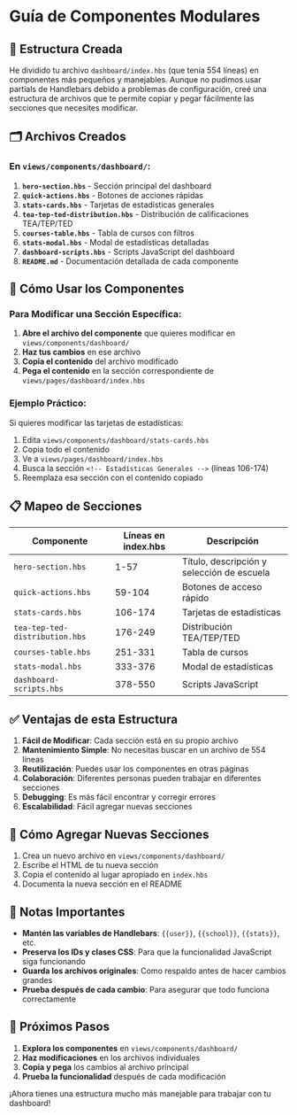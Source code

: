 # Guía de Componentes Modulares

## 📁 Estructura Creada

He dividido tu archivo `dashboard/index.hbs` (que tenía 554 líneas) en componentes más pequeños y manejables. Aunque no pudimos usar partials de Handlebars debido a problemas de configuración, creé una estructura de archivos que te permite copiar y pegar fácilmente las secciones que necesites modificar.

## 🗂️ Archivos Creados

### En `views/components/dashboard/`:

1. **`hero-section.hbs`** - Sección principal del dashboard
2. **`quick-actions.hbs`** - Botones de acciones rápidas
3. **`stats-cards.hbs`** - Tarjetas de estadísticas generales
4. **`tea-tep-ted-distribution.hbs`** - Distribución de calificaciones TEA/TEP/TED
5. **`courses-table.hbs`** - Tabla de cursos con filtros
6. **`stats-modal.hbs`** - Modal de estadísticas detalladas
7. **`dashboard-scripts.hbs`** - Scripts JavaScript del dashboard
8. **`README.md`** - Documentación detallada de cada componente

## 🎯 Cómo Usar los Componentes

### Para Modificar una Sección Específica:

1. **Abre el archivo del componente** que quieres modificar en `views/components/dashboard/`
2. **Haz tus cambios** en ese archivo
3. **Copia el contenido** del archivo modificado
4. **Pega el contenido** en la sección correspondiente de `views/pages/dashboard/index.hbs`

### Ejemplo Práctico:

Si quieres modificar las tarjetas de estadísticas:

1. Edita `views/components/dashboard/stats-cards.hbs`
2. Copia todo el contenido
3. Ve a `views/pages/dashboard/index.hbs`
4. Busca la sección `<!-- Estadísticas Generales -->` (líneas 106-174)
5. Reemplaza esa sección con el contenido copiado

## 📋 Mapeo de Secciones

| Componente | Líneas en index.hbs | Descripción |
|------------|-------------------|-------------|
| `hero-section.hbs` | 1-57 | Título, descripción y selección de escuela |
| `quick-actions.hbs` | 59-104 | Botones de acceso rápido |
| `stats-cards.hbs` | 106-174 | Tarjetas de estadísticas |
| `tea-tep-ted-distribution.hbs` | 176-249 | Distribución TEA/TEP/TED |
| `courses-table.hbs` | 251-331 | Tabla de cursos |
| `stats-modal.hbs` | 333-376 | Modal de estadísticas |
| `dashboard-scripts.hbs` | 378-550 | Scripts JavaScript |

## ✅ Ventajas de esta Estructura

1. **Fácil de Modificar**: Cada sección está en su propio archivo
2. **Mantenimiento Simple**: No necesitas buscar en un archivo de 554 líneas
3. **Reutilización**: Puedes usar los componentes en otras páginas
4. **Colaboración**: Diferentes personas pueden trabajar en diferentes secciones
5. **Debugging**: Es más fácil encontrar y corregir errores
6. **Escalabilidad**: Fácil agregar nuevas secciones

## 🔧 Cómo Agregar Nuevas Secciones

1. Crea un nuevo archivo en `views/components/dashboard/`
2. Escribe el HTML de tu nueva sección
3. Copia el contenido al lugar apropiado en `index.hbs`
4. Documenta la nueva sección en el README

## 📝 Notas Importantes

- **Mantén las variables de Handlebars**: `{{user}}`, `{{school}}`, `{{stats}}`, etc.
- **Preserva los IDs y clases CSS**: Para que la funcionalidad JavaScript siga funcionando
- **Guarda los archivos originales**: Como respaldo antes de hacer cambios grandes
- **Prueba después de cada cambio**: Para asegurar que todo funciona correctamente

## 🚀 Próximos Pasos

1. **Explora los componentes** en `views/components/dashboard/`
2. **Haz modificaciones** en los archivos individuales
3. **Copia y pega** los cambios al archivo principal
4. **Prueba la funcionalidad** después de cada modificación

¡Ahora tienes una estructura mucho más manejable para trabajar con tu dashboard!
